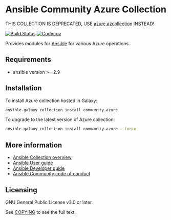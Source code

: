 # Ansible Community Azure Collection

THIS COLLECTION IS DEPRECATED, USE [azure.azcollection](https://github.com/ansible-collections/azure) INSTEAD!

[![Build Status](https://dev.azure.com/ansible/community.azure/_apis/build/status/CI?branchName=master)](https://dev.azure.com/ansible/community.azure/_build?definitionId=30)
[![Codecov](https://img.shields.io/codecov/c/github/ansible-collections/community.azure)](https://codecov.io/gh/ansible-collections/community.azure)

Provides modules for [Ansible](https://www.ansible.com/community) for various Azure operations.

## Requirements

- ansible version >= 2.9

## Installation

To install Azure collection hosted in Galaxy:

```bash
ansible-galaxy collection install community.azure
```

To upgrade to the latest version of Azure collection:

```bash
ansible-galaxy collection install community.azure --force
```

## More information

- [Ansible Collection overview](https://github.com/ansible-collections/overview)
- [Ansible User guide](https://docs.ansible.com/ansible/latest/user_guide/index.html)
- [Ansible Developer guide](https://docs.ansible.com/ansible/latest/dev_guide/index.html)
- [Ansible Community code of conduct](https://docs.ansible.com/ansible/latest/community/code_of_conduct.html)

## Licensing

GNU General Public License v3.0 or later.

See [COPYING](https://www.gnu.org/licenses/gpl-3.0.txt) to see the full text.
